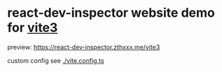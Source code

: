 # react-dev-inspector website demo for [vite3](https://v3.vitejs.dev/guide)

preview: https://react-dev-inspector.zthxxx.me/vite3

custom config see [./vite.config.ts](https://github.com/zthxxx/react-dev-inspector/blob/master/examples/vite3/vite.config.ts)
